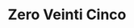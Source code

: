 ---
title: "Zero Veinti Cinco"
url: /ciudad-autonoma-de-buenos-aires/zero-veinti-cinco/
shop: general
---